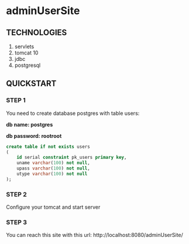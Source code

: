# **adminUserSite**

## TECHNOLOGIES
1. servlets
2. tomcat 10
3. jdbc
4. postgresql


## QUICKSTART

### STEP 1
You need to create database postgres with table users:

**db name: postgres**

**db password: rootroot**

```sql
create table if not exists users
(
    id serial constraint pk_users primary key,
    uname varchar(100) not null,
    upass varchar(100) not null,
    utype varchar(100) not null
);
```

### STEP 2
Configure your tomcat and start server

### STEP 3
You can reach this site with this url: http://localhost:8080/adminUserSite/
